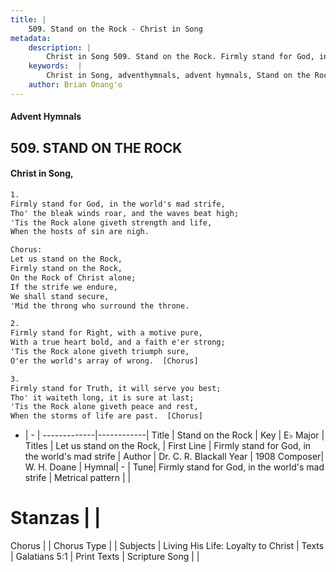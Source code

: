 ```yaml
---
title: |
    509. Stand on the Rock - Christ in Song
metadata:
    description: |
        Christ in Song 509. Stand on the Rock. Firmly stand for God, in the world's mad strife, Tho' the bleak winds roar, and the waves beat high; 'Tis the Rock alone giveth strength and life, When the hosts of sin are nigh. Chorus: Let us stand on the Rock, Firmly stand on the Rock, On the Rock of Christ alone; If the strife we endure, We shall stand secure, 'Mid the throng who surround the throne.
    keywords:  |
        Christ in Song, adventhymnals, advent hymnals, Stand on the Rock, Firmly stand for God, in the world's mad strife. Let us stand on the Rock,
    author: Brian Onang'o
---
```


#### Advent Hymnals
## 509. STAND ON THE ROCK
####  Christ in Song,

```txt
1.
Firmly stand for God, in the world's mad strife,
Tho' the bleak winds roar, and the waves beat high;
'Tis the Rock alone giveth strength and life,
When the hosts of sin are nigh.

Chorus:
Let us stand on the Rock,
Firmly stand on the Rock,
On the Rock of Christ alone;
If the strife we endure,
We shall stand secure,
'Mid the throng who surround the throne.

2.
Firmly stand for Right, with a motive pure,
With a true heart bold, and a faith e'er strong;
'Tis the Rock alone giveth triumph sure,
O'er the world's array of wrong.  [Chorus]

3.
Firmly stand for Truth, it will serve you best;
Tho' it waiteth long, it is sure at last;
'Tis the Rock alone giveth peace and rest,
When the storms of life are past.  [Chorus]


```

- |   -  |
-------------|------------|
Title | Stand on the Rock |
Key | E♭ Major |
Titles | Let us stand on the Rock, |
First Line | Firmly stand for God, in the world's mad strife |
Author | Dr. C. R. Blackall
Year | 1908
Composer| W. H. Doane |
Hymnal|  - |
Tune| Firmly stand for God, in the world's mad strife |
Metrical pattern | |
# Stanzas |  |
Chorus |  |
Chorus Type |  |
Subjects | Living His Life: Loyalty to Christ |
Texts | Galatians 5:1 |
Print Texts | 
Scripture Song |  |
    
